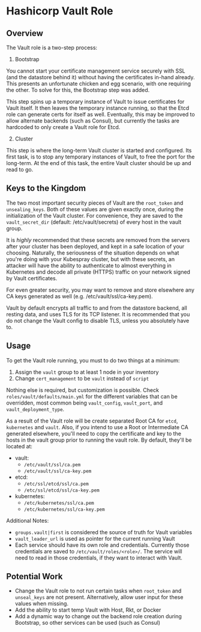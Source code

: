 Hashicorp Vault Role
====================

Overview
--------

The Vault role is a two-step process:

1. Bootstrap

You cannot start your certificate management service securely with SSL (and 
the datastore behind it) without having the certificates in-hand already. This
presents an unfortunate chicken and egg scenario, with one requiring the other.
To solve for this, the Bootstrap step was added.

This step spins up a temporary instance of Vault to issue certificates for
Vault itself. It then leaves the temporary instance running, so that the Etcd
role can generate certs for itself as well. Eventually, this may be improved
to allow alternate backends (such as Consul), but currently the tasks are
hardcoded to only create a Vault role for Etcd.

2. Cluster

This step is where the long-term Vault cluster is started and configured. Its
first task, is to stop any temporary instances of Vault, to free the port for
the long-term. At the end of this task, the entire Vault cluster should be up
and read to go.

Keys to the Kingdom
-------------------

The two most important security pieces of Vault are the ``root_token``
and ``unsealing_keys``. Both of these values are given exactly once, during
the initialization of the Vault cluster. For convenience, they are saved
to the ``vault_secret_dir`` (default: /etc/vault/secrets) of every host in the
vault group.

It is *highly* recommended that these secrets are removed from the servers after
your cluster has been deployed, and kept in a safe location of your choosing.
Naturally, the seriousness of the situation depends on what you're doing with
your Kubespray cluster, but with these secrets, an attacker will have the ability
to authenticate to almost everything in Kubernetes and decode all private
(HTTPS) traffic on your network signed by Vault certificates.

For even greater security, you may want to remove and store elsewhere any
CA keys generated as well (e.g. /etc/vault/ssl/ca-key.pem).

Vault by default encrypts all traffic to and from the datastore backend, all
resting data, and uses TLS for its TCP listener. It is recommended that you
do not change the Vault config to disable TLS, unless you absolutely have to.

Usage
-----

To get the Vault role running, you must to do two things at a minimum:

1. Assign the ``vault`` group to at least 1 node in your inventory
1. Change ``cert_management`` to be ``vault`` instead of ``script``

Nothing else is required, but customization is possible. Check
``roles/vault/defaults/main.yml`` for the different variables that can be
overridden, most common being ``vault_config``, ``vault_port``, and
``vault_deployment_type``.

As a result of the Vault role will be create separated Root CA for `etcd`,
`kubernetes` and `vault`. Also, if you intend to use a Root or Intermediate CA
generated elsewhere, you'll need to copy the certificate and key to the hosts in the vault group prior to running the vault role. By default, they'll be located at:

* vault:
  * ``/etc/vault/ssl/ca.pem``
  * ``/etc/vault/ssl/ca-key.pem``
* etcd:
  * ``/etc/ssl/etcd/ssl/ca.pem``
  * ``/etc/ssl/etcd/ssl/ca-key.pem``
* kubernetes:
  * ``/etc/kubernetes/ssl/ca.pem``
  * ``/etc/kubernetes/ssl/ca-key.pem``

Additional Notes:

- ``groups.vault|first`` is considered the source of truth for Vault variables
- ``vault_leader_url`` is used as pointer for the current running Vault
- Each service should have its own role and credentials. Currently those 
  credentials are saved to ``/etc/vault/roles/<role>/``. The service will
  need to read in those credentials, if they want to interact with Vault.

Potential Work
--------------

- Change the Vault role to not run certain tasks when ``root_token`` and
  ``unseal_keys`` are not present. Alternatively, allow user input for these
  values when missing.
- Add the ability to start temp Vault with Host, Rkt, or Docker
- Add a dynamic way to change out the backend role creation during Bootstrap,
  so other services can be used (such as Consul)
